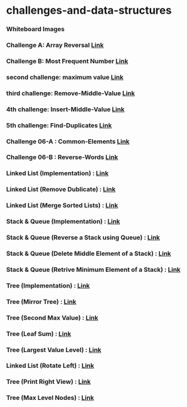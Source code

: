 # challenges-and-data-structures
### Whiteboard Images

### Challenge A: Array Reversal  [Link](https://github.com/jafarramadan/challenges-and-data-structures/blob/main/whiteboard-challenges/assets/reversalSubmit.PNG)

### Challenge B: Most Frequent Number  [Link](https://github.com/jafarramadan/challenges-and-data-structures/blob/main/whiteboard-challenges/assets/frequentSubmit.PNG)

### second challenge: maximum value [Link](https://github.com/jafarramadan/challenges-and-data-structures/blob/main/whiteboard-challenges/assets/maxnumSubmit.PNG)

### third challenge: Remove-Middle-Value [Link](https://github.com/jafarramadan/challenges-and-data-structures/blob/main/whiteboard-challenges/assets/RemoveWhiteBoard.PNG)

### 4th challenge: Insert-Middle-Value [Link](https://github.com/jafarramadan/challenges-and-data-structures/blob/master/whiteboard-challenges/assets/ch4submit2.PNG)

### 5th challenge: Find-Duplicates [Link](https://github.com/jafarramadan/challenges-and-data-structures/blob/master/challenges/Find-Duplicates/Find-Duplicates/README.md)

### Challenge 06-A : Common-Elements [Link](https://github.com/jafarramadan/challenges-and-data-structures/blob/master/challenges/Common-Elements/Common-Elements/README.md)

### Challenge 06-B : Reverse-Words [Link](https://github.com/jafarramadan/challenges-and-data-structures/blob/master/challenges/Reverse-Words/Reverse-Words/README.md)

### Linked List (Implementation) : [Link](https://github.com/jafarramadan/challenges-and-data-structures/blob/master/Data%20Structures/LinkedListProject/LinkedListProject/LinkedListImplementation/README.md)

### Linked List (Remove Dublicate) : [Link](https://github.com/jafarramadan/challenges-and-data-structures/blob/master/Data%20Structures/LinkedListProject/LinkedListProject/RemoveDuplicates/README.md)

### Linked List (Merge Sorted Lists) : [Link](https://github.com/jafarramadan/challenges-and-data-structures/blob/master/Data%20Structures/LinkedListProject/LinkedListProject/MergeSorted/README.md)

### Stack & Queue (Implementation) : [Link](https://github.com/jafarramadan/challenges-and-data-structures/blob/master/Data%20Structures/Stack%26Queue/StackAndQueue/StackAndQueue/README.md)

### Stack & Queue (Reverse a Stack using Queue) : [Link](https://github.com/jafarramadan/challenges-and-data-structures/blob/master/Data%20Structures/Stack%26Queue/StackAndQueue/StackAndQueue/ReverseStackUsingQueue/README.md)

### Stack & Queue (Delete Middle Element of a Stack) : [Link](https://github.com/jafarramadan/challenges-and-data-structures/blob/master/Data%20Structures/Stack%26Queue/StackAndQueue/StackAndQueue/DeleteMiddleElement/README.md)

### Stack & Queue (Retrive Minimum Element of a Stack) : [Link](https://github.com/jafarramadan/challenges-and-data-structures/blob/master/Data%20Structures/Stack%26Queue/StackAndQueue/StackAndQueue/MinStack/README.md)

### Tree (Implementation) : [Link](https://github.com/jafarramadan/challenges-and-data-structures/blob/master/Data%20Structures/Trees/TreeImplementation/TreeImplementation/TreeImplementation/README.md)

### Tree (Mirror Tree) : [Link](https://github.com/jafarramadan/challenges-and-data-structures/blob/master/Data%20Structures/Trees/TreeImplementation/TreeImplementation/MirrorTree/README.md)

### Tree (Second Max Value) : [Link](https://github.com/jafarramadan/challenges-and-data-structures/blob/master/Data%20Structures/Trees/TreeImplementation/TreeImplementation/SecondMaxValue/README.md)

### Tree (Leaf Sum) : [Link](https://github.com/jafarramadan/challenges-and-data-structures/blob/master/Data%20Structures/Trees/TreeImplementation/TreeImplementation/LeafSum/README.md)

### Tree (Largest Value Level) : [Link](https://github.com/jafarramadan/challenges-and-data-structures/blob/master/Data%20Structures/Trees/TreeImplementation/TreeImplementation/LargestLevelValue/README.md)

### Linked List (Rotate Left) : [Link](https://github.com/jafarramadan/challenges-and-data-structures/blob/master/Data%20Structures/LinkedListProject/LinkedListProject/RotateLinkedList/README.md)

### Tree (Print Right View) : [Link](https://github.com/jafarramadan/challenges-and-data-structures/blob/master/Data%20Structures/Trees/TreeImplementation/TreeImplementation/RightViewPrint/README.md)

### Tree (Max Level Nodes) : [Link](https://github.com/jafarramadan/challenges-and-data-structures/blob/master/Data%20Structures/Trees/TreeImplementation/TreeImplementation/MaxLEvelNodes/README.md)

